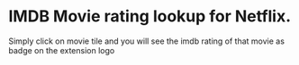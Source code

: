 # IMDB Movie rating lookup for Netflix.

Simply click on movie tile and you will see the imdb rating of that movie as badge on the extension logo
